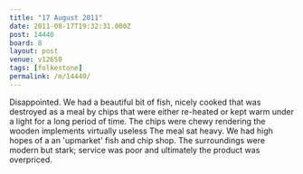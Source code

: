 ```yaml
---
title: "17 August 2011"
date: 2011-08-17T19:32:31.000Z
post: 14440
board: 8
layout: post
venue: v12650
tags: [folkestone]
permalink: /m/14440/
---
```

Disappointed.  We had a beautiful bit of fish, nicely cooked that was destroyed as a meal by chips that were either re-heated or kept warm under a light for a long period of time.  The chips were chewy rendering the wooden implements virtually useless  The meal sat heavy.  We had high hopes of a an 'upmarket' fish and chip shop.  The surroundings were modern but stark; service was poor and ultimately the product was overpriced.
